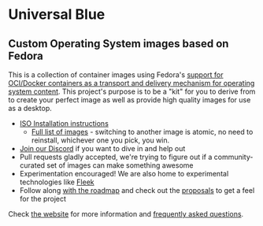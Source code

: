 # Universal Blue
## Custom Operating System images based on Fedora

This is a collection of container images using Fedora's [support for OCI/Docker containers as a transport and delivery mechanism for operating system content](https://fedoraproject.org/wiki/Changes/OstreeNativeContainerStable). This project's purpose is to be a "kit" for you to derive from to create your perfect image as well as provide high quality images for use as a desktop.  

- [ISO Installation instructions](https://ublue.it/installation/)
  - [Full list of images](https://ublue.it/images) - switching to another image is atomic, no need to reinstall, whichever one you pick, you win.  
- [Join our Discord](https://discord.gg/WEu6BdFEtp) if you want to dive in and help out
- Pull requests gladly accepted, we're trying to figure out if a community-curated set of images can make something awesome
- Experimentation encouraged! We are also home to experimental technologies like [Fleek](https://getfleek.dev/)
- Follow along [with the roadmap](https://github.com/orgs/ublue-os/projects/1) and check out the [proposals](https://github.com/orgs/ublue-os/discussions?discussions_q=is%3Aopen+label%3Aproposal) to get a feel for the project

Check [the website](https://ublue.it) for more information and [frequently asked questions](https://ublue.it/faq/). 
